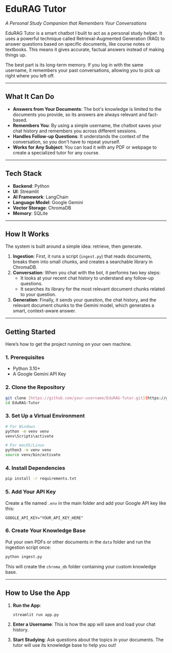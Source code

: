 # EduRAG Tutor
*A Personal Study Companion that Remembers Your Conversations*

EduRAG Tutor is a smart chatbot I built to act as a personal study helper. It uses a powerful technique called Retrieval-Augmented Generation (RAG) to answer questions based on specific documents, like course notes or textbooks. This means it gives accurate, factual answers instead of making things up.

The best part is its long-term memory. If you log in with the same username, it remembers your past conversations, allowing you to pick up right where you left off.



---
## What It Can Do

* **Answers from Your Documents**: The bot's knowledge is limited to the documents you provide, so its answers are always relevant and fact-based.
* **Remembers You**: By using a simple username, the chatbot saves your chat history and remembers you across different sessions.
* **Handles Follow-up Questions**: It understands the context of the conversation, so you don't have to repeat yourself.
* **Works for Any Subject**: You can load it with any PDF or webpage to create a specialized tutor for any course.

---
## Tech Stack

* **Backend**: Python
* **UI**: Streamlit
* **AI Framework**: LangChain
* **Language Model**: Google Gemini 
* **Vector Storage**: ChromaDB 
* **Memory**: SQLite 

---
## How It Works

The system is built around a simple idea: retrieve, then generate.

1.  **Ingestion**: First, it runs a script (`ingest.py`) that reads documents, breaks them into small chunks, and creates a searchable library in ChromaDB.
2.  **Conversation**: When you chat with the bot, it performs two key steps:
    * It looks at your recent chat history to understand any follow-up questions.
    * It searches its library for the most relevant document chunks related to your question.
3.  **Generation**: Finally, it sends your question, the chat history, and the relevant document chunks to the Gemini model, which generates a smart, context-aware answer.



---
## Getting Started

Here’s how to get the project running on your own machine.

### 1. Prerequisites
* Python 3.10+
* A Google Gemini API Key

### 2. Clone the Repository
```bash
git clone [https://github.com/your-username/EduRAG-Tutor.git](https://github.com/your-username/EduRAG-Tutor.git)
cd EduRAG-Tutor
```

### 3. Set Up a Virtual Environment
```bash
# For Windows
python -m venv venv
venv\Scripts\activate

# For macOS/Linux
python3 -m venv venv
source venv/bin/activate
```

### 4. Install Dependencies
```bash
pip install -r requirements.txt
```

### 5. Add Your API Key
Create a file named `.env` in the main folder and add your Google API key like this:
```
GOOGLE_API_KEY="YOUR_API_KEY_HERE"
```

### 6. Create Your Knowledge Base
Put your own PDFs or other documents in the `data` folder and run the ingestion script once:
```bash
python ingest.py
```
This will create the `chroma_db` folder containing your custom knowledge base.

---
## How to Use the App

1.  **Run the App**:
    ```bash
    streamlit run app.py
    ```

2.  **Enter a Username**: This is how the app will save and load your chat history.

3.  **Start Studying**: Ask questions about the topics in your documents. The tutor will use its knowledge base to help you out!